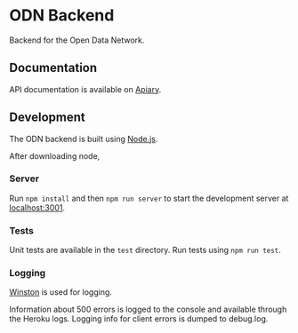 # ODN Backend

Backend for the Open Data Network.

## Documentation

API documentation is available on [Apiary](http://docs.odn.apiary.io/).

## Development

The ODN backend is built using [Node.js](https://nodejs.org/).

After downloading node,

### Server

Run `npm install` and then `npm run server` to start the development
server at [localhost:3001](http://localhost:3001/).

### Tests

Unit tests are available in the `test` directory.
Run tests using `npm run test`.

### Logging

[Winston](https://github.com/winstonjs/winston) is used for logging.

Information about 500 errors is logged to the console and available
through the Heroku logs.
Logging info for client errors is dumped to debug.log.

